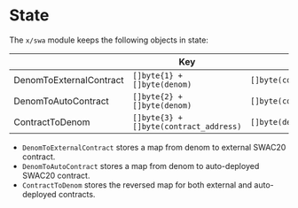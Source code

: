 <!--
order: 2
-->

# State

The `x/swa` module keeps the following objects in state:

|                         | Key                                    | Value                      |
| ----------------------- | -------------------------------------- | -------------------------- |
| DenomToExternalContract | `[]byte{1} + []byte(denom)`            | `[]byte(contract_address)` |
| DenomToAutoContract     | `[]byte{2} + []byte(denom)`            | `[]byte(contract_address)` |
| ContractToDenom         | `[]byte{3} + []byte(contract_address)` | `[]byte(denom)`            |

- `DenomToExternalContract` stores a map from denom to external SWAC20 contract.
- `DenomToAutoContract` stores a map from denom to auto-deployed SWAC20 contract.
- `ContractToDenom` stores the reversed map for both external and auto-deployed contracts.
